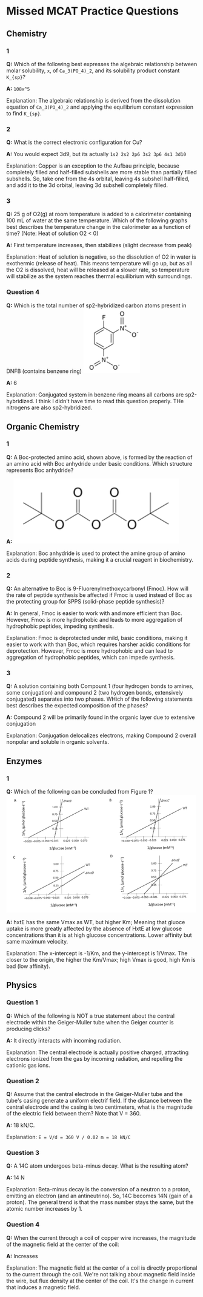 # Missed MCAT Practice Questions

## Chemistry

### 1
**Q:** Which of the following best expresses the algebraic relationship between molar solubility, `x`, of `Ca_3(PO_4)_2`, and its solubility product constant `K_{sp}`?

**A:** `108x^5`

Explanation: The algebraic relationship is derived from the dissolution equation of `Ca_3(PO_4)_2` and applying the equilibrium constant expression to find `K_{sp}`.

### 2
**Q:** What is the correct electronic configuration for Cu?

**A:** You would expect 3d9, but its actually `1s2 2s2 2p6 3s2 3p6 4s1 3d10`

Explanation: Copper is an exception to the Aufbau principle, because completely filled and half-filled subshells are more stable than partially filled subshells. So, take one from the 4s orbital, leaving 4s subshell half-filled, and add it to the 3d orbital, leaving 3d subshell completely filled.

### 3
**Q:** 25 g of O2(g) at room temperature is added to a calorimeter containing 100 mL of water at the same temperature. Which of the following graphs best describes the temperature change in the calorimeter as a function of time? (Note: Heat of solution O2 < 0)

**A:** First temperature increases, then stabilizes (slight decrease from peak)

Explanation: Heat of solution is negative, so the dissolution of O2 in water is exothermic (release of heat). This means temperature will go up, but as all the O2 is dissolved, heat will be released at a slower rate, so temperature will stabilize as the system reaches thermal equilibrium with surroundings.

### Question 4

**Q:** Which is the total number of sp2-hybridized carbon atoms present in DNFB (contains benzene ring)
<img src="images/dnfb.png" width="150">

**A:** 6

Explanation: Conjugated system in benzene ring means all carbons are sp2-hybridized. I think I didn't have time to read this question properly. THe nitrogens are also sp2-hybridized. 

## Organic Chemistry

### 1
**Q:** A Boc-protected amino acid, shown above, is formed by the reaction of an amino acid with Boc anhydride under basic conditions. Which structure represents Boc anhydride?

**A:** ![Boc Anhydride](images/boc_anhydride.png)

Explanation: Boc anhydride is used to protect the amine group of amino acids during peptide synthesis, making it a crucial reagent in biochemistry.

### 2
**Q:** An alternative to Boc is 9-Fluorenylmethoxycarbonyl (Fmoc). How will the rate of peptide synthesis be affected if Fmoc is used instead of Boc as the protecting group for SPPS (solid-phase peptide synthesis)?

**A:** In general, Fmoc is easier to work with and more efficient than Boc. However, Fmoc is more hydrophobic and leads to more aggregation of hydrophobic peptides, impeding synthesis. 

Explanation: Fmoc is deprotected under mild, basic conditions, making it easier to work with than Boc, which requires harsher acidic conditions for deprotection. However, Fmoc is more hydrophobic and can lead to aggregation of hydrophobic peptides, which can impede synthesis.

### 3
**Q:** A solution containing both Compount 1 (four hydrogen bonds to amines, some conjugation) and compound 2 (two hydrogen bonds, extensively conjugated) separates into two phases. WHich of the following statements best describes the expected composition of the phases?

**A:** Compound 2 will be primarily found in the organic layer due to extensive conjugation

Explanation: Conjugation delocalizes electrons, making Compound 2 overall nonpolar and soluble in organic solvents.

## Enzymes

### 1
**Q:** Which of the following can be concluded from Figure 1? 
<img src="images/LineweaverBurke1.png" width="500">

**A:** hxtE has the same Vmax as WT, but higher Km; Meaning that gluoce uptake is more greatly affected by the absence of HxtE at low glucose concentrations than it is at high glucose concentrations. Lower affinity but same maximum velocity.

Explanation: The x-intercept is -1/Km, and the y-intercept is 1/Vmax. The closer to the origin, the higher the Km/Vmax; high Vmax is good, high Km is bad (low affinity).

## Physics

### Question 1
**Q:** Which of the following is NOT a true statement about the central electrode within the Geiger-Muller tube when the Geiger counter is producing clicks?

**A:** It directly interacts with incoming radiation.

Explanation: The central electrode is actually positive charged, attracting electrons ionized from the gas by incoming radiation, and repelling the cationic gas ions.

### Question 2
**Q:** Assume that the central electrode in the Geiger-Muller tube and the tube's casing generate a uniform electrif field. If the distance between the central electrode and the casing is two centimeters, what is the magnitude of the electric field between them? Note that V = 360.

**A:** 18 kN/C.

Explanation: `E = V/d = 360 V / 0.02 m = 18 kN/C`

### Question 3
**Q:** A 14C atom undergoes beta-minus decay. What is the resulting atom?

**A:** 14 N

Explanation: Beta-minus decay is the conversion of a neutron to a proton, emitting an electron (and an antineutrino). So, 14C becomes 14N (gain of a proton). The general trend is that the mass number stays the same, but the atomic number increases by 1.

### Question 4
**Q:** When the current through a coil of copper wire increases, the magnitude of the magnetic field at the center of the coil:

**A:** Increases

Explanation: The magnetic field at the center of a coil is directly proportional to the current through the coil. We're not talking about magnetic field inside the wire, but flux density at the center of the coil. It's the change in current that induces a magnetic field.
